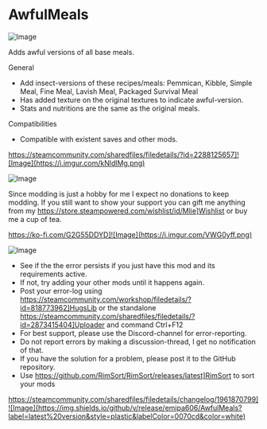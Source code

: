 # AwfulMeals

![Image](https://i.imgur.com/iCj5o7O.png)

  
Adds awful versions of all base meals.

General	


-  Add insect-versions of these recipes/meals: Pemmican, Kibble, Simple Meal, Fine Meal, Lavish Meal, Packaged Survival Meal
-  Has added texture on the original textures to indicate awful-version.
-  Stats and nutritions are the same as the original meals.



Compatibilities
- Compatible with existent saves and other mods.

https://steamcommunity.com/sharedfiles/filedetails/?id=2288125657]![Image](https://i.imgur.com/kNldlMg.png)


![Image](https://i.imgur.com/Ds0rBAD.png)

Since modding is just a hobby for me I expect no donations to keep modding. If you still want to show your support you can gift me anything from my https://store.steampowered.com/wishlist/id/Mlie]Wishlist or buy me a cup of tea.

https://ko-fi.com/G2G55DDYD]![Image](https://i.imgur.com/VWG0yff.png)


![Image](https://i.imgur.com/5xwDG6H.png)



-  See if the the error persists if you just have this mod and its requirements active.
-  If not, try adding your other mods until it happens again.
-  Post your error-log using https://steamcommunity.com/workshop/filedetails/?id=818773962]HugsLib or the standalone https://steamcommunity.com/sharedfiles/filedetails/?id=2873415404]Uploader and command Ctrl+F12
-  For best support, please use the Discord-channel for error-reporting.
-  Do not report errors by making a discussion-thread, I get no notification of that.
-  If you have the solution for a problem, please post it to the GitHub repository.
-  Use https://github.com/RimSort/RimSort/releases/latest]RimSort to sort your mods



https://steamcommunity.com/sharedfiles/filedetails/changelog/1961870799]![Image](https://img.shields.io/github/v/release/emipa606/AwfulMeals?label=latest%20version&style=plastic&labelColor=0070cd&color=white)


